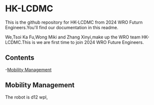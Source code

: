 # HK-LCDMC
This is the github repository for HK-LCDMC from 2024 WRO Futurn Engineers.You'll find our documentation in this readme.

We,Tsoi Ka Fu,Wong Miki and Zhang Xinyi,make up the WRO team HK-LCDMC.This is we are first time to join 2024 WRO Future Engineers.

## Contents

-[Mobility Management](#Mobility-Management)


## Mobility Management

The robot is d12 wpl,
